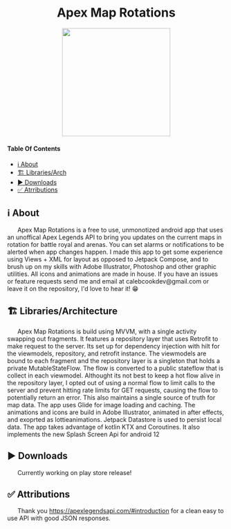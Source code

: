 <h1 align="center">Apex Map Rotations</h1>
 <p align="center">
  <img width="250" height="250" src="https://user-images.githubusercontent.com/49169067/174446678-9b697331-e67d-4433-af9f-29af2dc602c8.png">
 </p>

#### Table Of Contents
- [ℹ️ About](#ℹ%EF%B8%8F-about)
- [🏗️ Libraries/Arch](#%EF%B8%8F-librariesarchitecture)
- [▶️ Downloads](#%EF%B8%8F-downloads)
- [✅ Atrributions](#-attributions)
## ℹ️ About
<p>
 &nbsp;&nbsp;&nbsp;&nbsp;&nbsp;&nbsp;Apex Map Rotations is a free to use, unmonotized android app that uses an unoffical Apex Legends API to bring you updates on the current maps in rotation
for battle royal and arenas. You can set alarms or notifications to be alerted when app changes happen.
I made this app to get some experience using Views + XML for layout as opposed to Jetpack Compose, and to brush up on my skills with Adobe Illustrator,
Photoshop and other graphic utilities. All icons and animations are made in house. If you have an issues or feature requests send me and 
email at calebcookdev@gmail.com or leave it on the repository, I'd love to hear it! 😁
 </P>

## 🏗️ Libraries/Architecture 
&nbsp;&nbsp;&nbsp;&nbsp;&nbsp;&nbsp;Apex Map Rotations is build using MVVM, with a single activity swapping out fragments. It features a repository layer that uses Retrofit
to make request to the server. Its set up for dependency injection with hilt for the viewmodels, repository, and retrofit instance.
The viewmodels are bound to each fragment and the repository layer is a singleton that holds a private MutableStateFlow. The flow is converted to a public stateflow that is collect in each viewmodel. Althought its not best to keep a hot flow alive in the repository layer, I opted out of using a normal flow
to limit calls to the server and prevent hitting rate limits for GET requests, causing the flow to potentially return an error. This also maintains a single source of truth for map data. The app uses Glide for image loading and caching. The animations and icons are build in Adobe Illustrator, animated in after effects, and exoprted as lottieanimations. Jetpack Datastore is used to persist local data. The app takes advantage of kotlin KTX and Coroutines. It also implements the new Splash Screen Api for android 12

## ▶️ Downloads 
&nbsp;&nbsp;&nbsp;&nbsp;&nbsp;&nbsp;Currently working on play store release! 

## ✅ Attributions  
&nbsp;&nbsp;&nbsp;&nbsp;&nbsp;&nbsp;Thank you https://apexlegendsapi.com/#introduction for a clean easy to use API with good JSON responses. 






